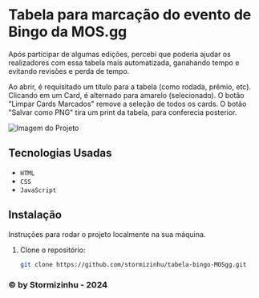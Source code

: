 # Tabela para marcação do evento de Bingo da MOS.gg

Após participar de algumas edições, percebi que poderia ajudar os realizadores com essa tabela mais automatizada, ganahando tempo e evitando revisões e perda de tempo.

Ao abrir, é requisitado um título para a tabela (como rodada, prêmio, etc).
Clicando em um Card, é alternado para amarelo (selecionado).
O botão "Limpar Cards Marcados" remove a seleção de todos os cards.
O botão "Salvar como PNG" tira um print da tabela, para conferecia posterior.

![Imagem do Projeto](https://i.imgur.com/z2UHQsI.png)

## Tecnologias Usadas

- `HTML`
- `CSS`
- `JavaScript`

## Instalação

Instruções para rodar o projeto localmente na sua máquina. 

1. Clone o repositório:
   ```bash
   git clone https://github.com/stormizinhu/tabela-bingo-MOSgg.git

### © by Stormizinhu - 2024
